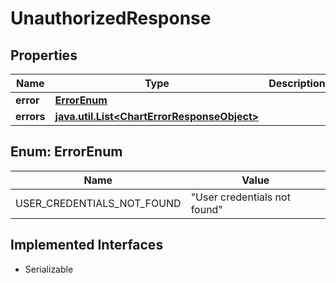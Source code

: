 

# UnauthorizedResponse


## Properties

Name | Type | Description | Notes
------------ | ------------- | ------------- | -------------
**error** | [**ErrorEnum**](#ErrorEnum) |  |  [optional]
**errors** | [**java.util.List&lt;ChartErrorResponseObject&gt;**](ChartErrorResponseObject.md) |  |  [optional]



## Enum: ErrorEnum

Name | Value
---- | -----
USER_CREDENTIALS_NOT_FOUND | &quot;User credentials not found&quot;


## Implemented Interfaces

* Serializable


